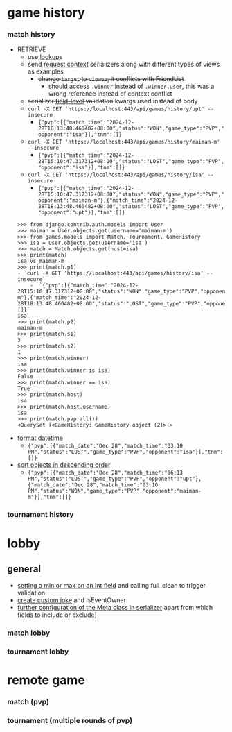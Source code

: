 # game history
### match history
- RETRIEVE
    - use [lookup](https://medium.com/@thenavarro97/mastering-django-rest-frameworks-class-based-api-views-187a15bb2709)s
    - send [request context](https://micropyramid.com/blog/django-rest-framework-send-extra-context-data-to-serializers) serializers along with different types of views as examples
        - ~~change `target` to `viewee`, it conflicts with FriendList~~
            - should access `.winner` instead of `.winner.user`, this was a wrong reference instead of context conflict
    - ~~serializer [field-level](https://www.django-rest-framework.org/api-guide/serializers/#field-level-validation) validation~~ kwargs used instead of body
    - `curl -X GET 'https://localhost:443/api/games/history/upt' --insecure`
        -  `{"pvp":[{"match_time":"2024-12-28T18:13:48.460482+08:00","status":"WON","game_type":"PVP","opponent":"isa"}],"tnm":[]}`
    - `curl -X GET 'https://localhost:443/api/games/history/maiman-m' --insecure`
        -  `{"pvp":[{"match_time":"2024-12-28T15:10:47.317312+08:00","status":"LOST","game_type":"PVP","opponent":"isa"}],"tnm":[]}`
    - `curl -X GET 'https://localhost:443/api/games/history/isa' --insecure`
        -  `{"pvp":[{"match_time":"2024-12-28T15:10:47.317312+08:00","status":"WON","game_type":"PVP","opponent":"maiman-m"},{"match_time":"2024-12-28T18:13:48.460482+08:00","status":"LOST","game_type":"PVP","opponent":"upt"}],"tnm":[]}`
    ```
    >>> from django.contrib.auth.models import User
    >>> maiman = User.objects.get(username='maiman-m')
    >>> from games.models import Match, Tournament, GameHistory
    >>> isa = User.objects.get(username='isa')
    >>> match = Match.objects.get(host=isa)
    >>> print(match)
    isa vs maiman-m
    >>> print(match.p1)
    - `curl -X GET 'https://localhost:443/api/games/history/isa' --insecure`
        -  `{"pvp":[{"match_time":"2024-12-28T15:10:47.317312+08:00","status":"WON","game_type":"PVP","opponent":"maiman-m"},{"match_time":"2024-12-28T18:13:48.460482+08:00","status":"LOST","game_type":"PVP","opponent":"upt"}],"tnm":[]}`
    isa
    >>> print(match.p2)
    maiman-m
    >>> print(match.s1)
    3
    >>> print(match.s2)
    1
    >>> print(match.winner)
    isa
    >>> print(match.winner is isa)
    False
    >>> print(match.winner == isa)
    True
    >>> print(match.host)
    isa
    >>> print(match.host.username)
    isa
    >>> print(match.pvp.all())
    <QuerySet [<GameHistory: GameHistory object (2)>]>
    ```
- [format datetime](https://strftime.org/)
    - `{"pvp":[{"match_date":"Dec 28","match_time":"03:10 PM","status":"LOST","game_type":"PVP","opponent":"isa"}],"tnm":[]}`
- [sort objects in descending order](https://docs.djangoproject.com/en/5.1/ref/models/querysets/#order-by)
    - `{"pvp":[{"match_date":"Dec 28","match_time":"06:13 PM","status":"LOST","game_type":"PVP","opponent":"upt"},{"match_date":"Dec 28","match_time":"03:10 PM","status":"WON","game_type":"PVP","opponent":"maiman-m"}],"tnm":[]}`

### tournament history

# lobby
## general
- [setting a min or max on an Int field](https://stackoverflow.com/a/12026867) and calling full_clean to trigger validation
- [create custom joke](https://medium.com/@johannes.setiawan/django-rest-framework-a-way-to-create-better-rest-api-view-class-in-django-6dfcc0294518) and IsEventOwner
- [further configuration of the Meta class in serializer](https://sourcery.blog/comprehensive-guide-to-serializers-in-django-rest-framework/) apart from which fields to include or exclude]

### match lobby

### tournament lobby

# remote game

### match (pvp)

### tournament (multiple rounds of pvp)
